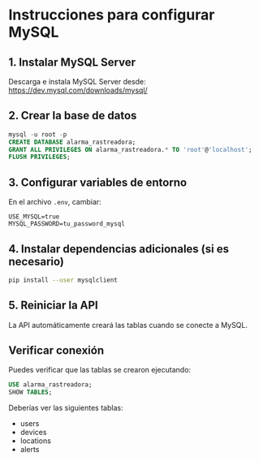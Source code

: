 # Instrucciones para configurar MySQL

## 1. Instalar MySQL Server
Descarga e instala MySQL Server desde: https://dev.mysql.com/downloads/mysql/

## 2. Crear la base de datos
```sql
mysql -u root -p
CREATE DATABASE alarma_rastreadora;
GRANT ALL PRIVILEGES ON alarma_rastreadora.* TO 'root'@'localhost';
FLUSH PRIVILEGES;
```

## 3. Configurar variables de entorno
En el archivo `.env`, cambiar:
```
USE_MYSQL=true
MYSQL_PASSWORD=tu_password_mysql
```

## 4. Instalar dependencias adicionales (si es necesario)
```bash
pip install --user mysqlclient
```

## 5. Reiniciar la API
La API automáticamente creará las tablas cuando se conecte a MySQL.

## Verificar conexión
Puedes verificar que las tablas se crearon ejecutando:
```sql
USE alarma_rastreadora;
SHOW TABLES;
```

Deberías ver las siguientes tablas:
- users
- devices  
- locations
- alerts
